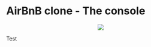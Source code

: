 # AirBnB clone - The console
<p align= "center">
<img src= https://github.com/MissTipo/AirBnB_clone/blob/main/images/65f4a1dd9c51265f49d0.png>
</p>
Test
